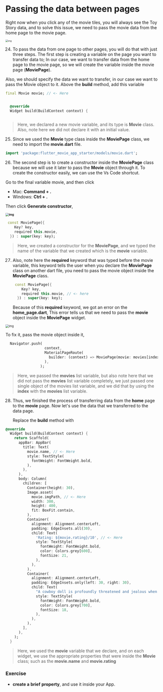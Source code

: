 # Passing the data between pages



Right now when you click any of the movie tiles, you will always see the Toy Story data, and to solve this issue, we need to pass the movie data from the home page to the movie page.

<img src="https://lh6.googleusercontent.com/aHaTSNhI-C-3Co1fMktDmbd81pl2dshIQbR1t_OVPKCngRkOZlrLVcn8q6vc4cX9iPUr_XEu4gDVBpRedC2_m2ligXp2dNn7MfpaEmXkFHQc9zqXzxZS8o-Z-C4lay5PtqPbwBZh" alt="img" style="zoom:50%;" />



24. To pass the data from one page to other pages, you will do that with just three steps. The first step is creating a variable on the page you want to transfer data to; In our case, we want to transfer data from the home page to the movie page, so we will create the variable inside the movie page (**MoviePage**).

Also, we should specify the data we want to transfer, in our case we want to pass the Movie object to it. Above the **build** method, add this variable

```dart
final Movie movie; // <- Here


  @override
  Widget build(BuildContext context) {
      
```

> Here, we declared a new movie variable, and its type is **Movie** class. Also, note here we did not declare it with an initial value. 





25. Since we used the **Movie** type class inside the **MoviePage** class, we need to import the **movie.dart** file. 

```dart
import 'package:flutter_movie_app_starter/models/movie.dart';
```



26. The second step is to create a constructor inside the **MoviePage** class because we will use it later to pass the **Movie** object through it. To create the constructor easily, we can use the Vs Code shortcut. 



Go to the final variable movie, and then click

 - Mac: **Command + .**
 - Windows: **Ctrl + .**

Then click **Generate constructor**,

**<img src="https://lh6.googleusercontent.com/v5bYq7OSmq2ftlIfKo4JNm3b7kgyDLXdoArMe5AVvYWyjd6zxAHOyYFCqz1TYwwsCBm5bghE9UZ5DdQqU-Fdop7k2E91z31OTm7yLfFwbeZd58Dv0d_gb0SfBF8_noRci5gDEtpw" alt="img" style="zoom: 67%;" />**

```dart
 const MoviePage({
    Key? key,
    required this.movie,
  }) : super(key: key);
```

> Here, we created a constructor for the **MoviePage**, and we typed the name of the variable that we created which is the **movie** variable. 





27. Also, note here the **required** keyword that was typed before the movie variable, this keyword tells the user when you declare the **MoviePage** class on another dart file, you need to pass the movie object inside the **MoviePage** class. 

    ```dart
     const MoviePage({
        Key? key,
        required this.movie, // <- here
      }) : super(key: key);
    ```

    Because of this **required** keyword, we got an error on the **home_page.dart**, This error tells us that we need to pass the **movie** object inside the **MoviePage** widget.

<img src="https://lh3.googleusercontent.com/8yl8O9U9-eLBC0BkXQgp5jydUloiz3SKyP0Ht8LyrSNDm1xNwOw3qXKNahLiNWMA0yQbplJAh1WoAgC97Y7SpWeRpjYQ1ZOx9uusY3PtjwjroA-dzzlkhyNkYgJRjCw0Lq5Q3khc" alt="img" style="zoom:67%;" />



To fix it, pass the movie object inside it,

```dart
  Navigator.push(
                  context,
                  MaterialPageRoute(
                    builder: (context) => MoviePage(movie: movies[index]), // <- Here
                  ),
                );
```

> Here, we passed the **movies** list variable, but also note here that we did not pass the **movies** list variable completely, we just passed one single object of the movies list variable, and we did that by using the **index** with the **movies** list variable.



28. Thus, we finished the process of transferring data from the **home** page to the **movie** page. Now let's use the data that we transferred to the data page. 

    

    Replace the **build** method with

```dart
@override
  Widget build(BuildContext context) {
    return Scaffold(
      appBar: AppBar(
        title: Text(
          movie.name, // <- Here
          style: TextStyle(
            fontWeight: FontWeight.bold,
          ),
        ),
      ),
      body: Column(
        children: [
          Container(height: 30),
          Image.asset(
            movie.imgPath, // <- Here
            width: 300,
            height: 400,
            fit: BoxFit.contain,
          ),
          Container(
            alignment: Alignment.centerLeft,
            padding: EdgeInsets.all(30),
            child: Text(
              'Rating: ${movie.rating}/10', // <- Here
              style: TextStyle(
                fontWeight: FontWeight.bold,
                color: Colors.grey[600],
                fontSize: 21,
              ),
            ),
          ),
          Container(
            alignment: Alignment.centerLeft,
            padding: EdgeInsets.only(left: 30, right: 30),
            child: Text(
              "A cowboy doll is profoundly threatened and jealous when a new spaceman figure supplants him as top toy in a boy's room.",
              style: TextStyle(
                fontWeight: FontWeight.bold,
                color: Colors.grey[700],
                fontSize: 18,
              ),
            ),
          ),
        ],
      ),
    );
  }
```

> Here, we used the **movie** variable that we declare, and on each widget, we use the appropriate properties that were inside the **Movie** class; such as the **movie.name** and **movie.rating**





### **Exercise** 

- **create a** **brief** **property**, and use it inside your App.



















